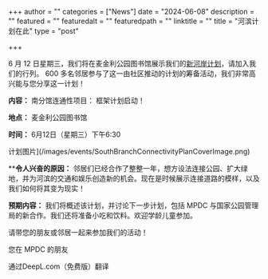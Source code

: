 +++
author = ""
categories = ["News"]
date = "2024-06-08"
description = ""
featured = ""
featuredalt = ""
featuredpath = ""
linktitle = ""
title = "河滨计划在此"
type = "post"

+++ 

6 月 12 日星期三，我们将在麦金利公园图书馆展示我们的[新河岸计划](https://drive.google.com/file/d/16KlWoSpr6mFV42jsHN469gbfLROch0_9/view?usp=sharing)，请加入我们的行列。 600 多名邻居参与了这一由社区推动的计划的筹备活动，我们非常高兴能与您分享这一计划！

**内容：** 南分馆连通性项目： 框架计划启动！

**地点：** 麦金利公园图书馆

**时间：** 6月12日（星期三）下午6:30 

计划图片](/images/events/SouthBranchConnectivityPlanCoverImage.png)

****令人兴奋的原因：** 邻居们已经合作了整整一年，想方设法连接公园、扩大绿地，并为河滨的交通和娱乐创造新的机会。现在是时候展示连接道路的模样，以及我们如何将其变为现实！

**预期内容：** 我们将概述该计划，并讨论下一步计划，包括 MPDC 与国家公园管理局的新合作。我们还将准备小吃和饮料。欢迎学龄儿童参加。

请带您的朋友或邻居一起来参加我们的活动！

您在 MPDC 的朋友

通过DeepL.com（免费版）翻译










